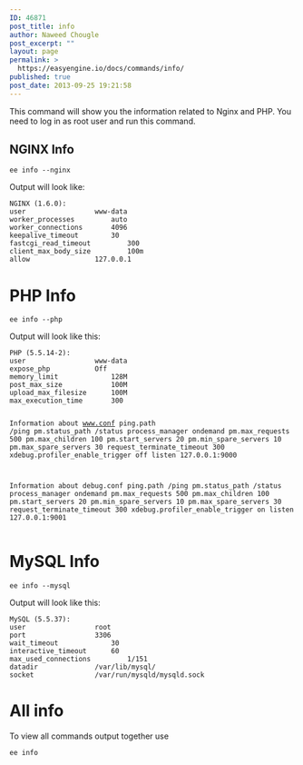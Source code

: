 ```yaml
---
ID: 46871
post_title: info
author: Naweed Chougle
post_excerpt: ""
layout: page
permalink: >
  https://easyengine.io/docs/commands/info/
published: true
post_date: 2013-09-25 19:21:58
---
```

This command will show you the information related to Nginx and PHP. You need to log in as root user and run this command.
<h2 id="nginx-info">NGINX Info</h2>
<pre><code>ee info --nginx
</code></pre>
Output will look like:
<pre><code>NGINX (1.6.0):
user				 www-data
worker_processes		 auto
worker_connections		 4096
keepalive_timeout		 30
fastcgi_read_timeout		 300
client_max_body_size		 100m
allow				 127.0.0.1
</code></pre>
<h1 id="php-info">PHP Info</h1>
<pre><code>ee info --php
</code></pre>
Output will look like this:
<pre><code>PHP (5.5.14-2):
user				 www-data
expose_php			 Off
memory_limit			 128M
post_max_size			 100M
upload_max_filesize		 100M
max_execution_time		 300

Information about www.conf
ping.path			 /ping
pm.status_path			 /status
process_manager			 ondemand
pm.max_requests			 500
pm.max_children			 100
pm.start_servers		 20
pm.min_spare_servers		 10
pm.max_spare_servers		 30
request_terminate_timeout	 300
xdebug.profiler_enable_trigger	 off
listen				 127.0.0.1:9000

Information about debug.conf
ping.path			 /ping
pm.status_path			 /status
process_manager			 ondemand
pm.max_requests			 500
pm.max_children			 100
pm.start_servers		 20
pm.min_spare_servers		 10
pm.max_spare_servers		 30
request_terminate_timeout	 300
xdebug.profiler_enable_trigger	 on
listen				 127.0.0.1:9001
</code></pre>
<h1 id="mysql-info">MySQL Info</h1>
<pre><code>ee info --mysql
</code></pre>
Output will look like this:
<pre><code>MySQL (5.5.37):
user				 root
port				 3306
wait_timeout			 30
interactive_timeout		 60
max_used_connections		 1/151
datadir				 /var/lib/mysql/
socket				 /var/run/mysqld/mysqld.sock
</code></pre>
<h1 id="all-info">All info</h1>
To view all commands output together use
<pre><code>ee info</code></pre>